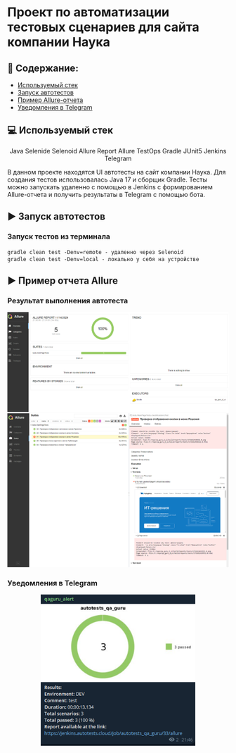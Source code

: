 # Проект по автоматизации тестовых сценариев для сайта компании Наука
## :scroll: Содержание:

- [Используемый стек](#computer-используемый-стек)
- [Запуск автотестов](#arrow_forward-запуск-автотестов)
- [Пример Allure-отчета](#arrow_forward-пример-отчета-allure)
- [Уведомления в Telegram](#Уведомления-в-Telegram)


## :computer: Используемый стек

<p align="center"> 
Java
Selenide
Selenoid
Allure Report
Allure TestOps
Gradle
JUnit5
Jenkins
Telegram

</p>

В данном проекте находятся UI автотесты на сайт компании Наука. Для создания тестов использовалась Java 17 и сборщик Gradle.
Тесты можно запускать удаленно с помощью в Jenkins с формированием Allure-отчета и получить результаты в Telegram с помощью бота.


## :arrow_forward: Запуск автотестов

### Запуск тестов из терминала
```
gradle clean test -Denv=remote - удаленно через Selenoid
gradle clean test -Denv=local - локально у себя на устройстве
```

## :arrow_forward: Пример отчета Allure

### Результат выполнения автотеста

<p align="center">
<img title="Test Results in Allure" src="images/allure1.png">
<img title="Test Results in Allure" src="images/allure2.png">
</p>


### Уведомления в Telegram


<p align="center">
<img width="70%" title="Telegram Notifications" src="images/bot.png">
</p>

